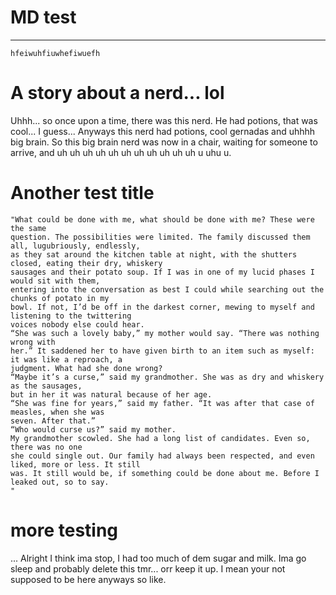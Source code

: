 # MD test

---

```
hfeiwuhfiuwhefiwuefh
```

# A story about a nerd... lol

Uhhh... so once upon a time, there was this nerd. He had potions, that was cool... I guess... Anyways this nerd had potions, cool gernadas and uhhhh big brain. So this big brain nerd was now in a chair, waiting for someone to arrive, and uh uh uh uh uh uh uh uh uh uh uh u uhu u.

# Another test title

```
"What could be done with me, what should be done with me? These were the same
question. The possibilities were limited. The family discussed them all, lugubriously, endlessly,
as they sat around the kitchen table at night, with the shutters closed, eating their dry, whiskery
sausages and their potato soup. If I was in one of my lucid phases I would sit with them,
entering into the conversation as best I could while searching out the chunks of potato in my
bowl. If not, I’d be off in the darkest corner, mewing to myself and listening to the twittering
voices nobody else could hear.
“She was such a lovely baby,” my mother would say. “There was nothing wrong with
her.” It saddened her to have given birth to an item such as myself: it was like a reproach, a
judgment. What had she done wrong?
“Maybe it’s a curse,” said my grandmother. She was as dry and whiskery as the sausages,
but in her it was natural because of her age.
“She was fine for years,” said my father. “It was after that case of measles, when she was
seven. After that.”
“Who would curse us?” said my mother.
My grandmother scowled. She had a long list of candidates. Even so, there was no one
she could single out. Our family had always been respected, and even liked, more or less. It still
was. It still would be, if something could be done about me. Before I leaked out, so to say.
"
```

# more testing

... Alright I think ima stop, I had too much of dem sugar and milk. Ima go sleep and probably delete this tmr... orr keep it up. I mean your not supposed to be here anyways so like.

